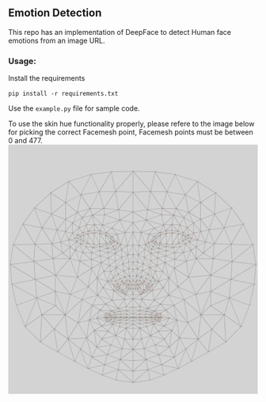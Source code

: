 ## **Emotion Detection**
This repo has an implementation of DeepFace to detect Human face emotions from an image URL.

### **Usage**:
Install the requirements

```shell
pip install -r requirements.txt
```

Use the ```example.py``` file for sample code.


To use the skin hue functionality properly, please refere to the image below for picking the correct Facemesh point, Facemesh points must be between 0 and 477.
![Alt text](face_mesh_point_assignment.png)